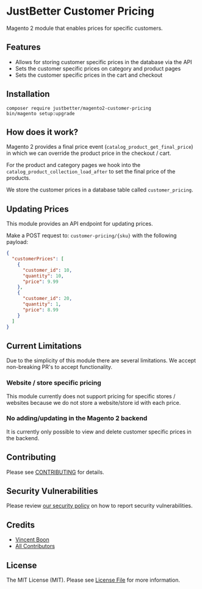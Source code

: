 # JustBetter Customer Pricing

Magento 2 module that enables prices for specific customers.

## Features

- Allows for storing customer specific prices in the database via the API
- Sets the customer specific prices on category and product pages
- Sets the customer specific prices in the cart and checkout

## Installation

```shell
composer require justbetter/magento2-customer-pricing
bin/magento setup:upgrade
```

## How does it work?

Magento 2 provides a final price event (`catalog_product_get_final_price`) in which we can override the product price in the checkout / cart.

For the product and category pages we hook into the `catalog_product_collection_load_after` to set the final price of the products.

We store the customer prices in a database table called `customer_pricing`.

## Updating Prices

This module provides an API endpoint for updating prices.

Make a POST request to: `customer-pricing/{sku}` with the following payload:
```json
{
  "customerPrices": [
    {
      "customer_id": 10,
      "quantity": 10,
      "price": 9.99
    },
    {
      "customer_id": 20,
      "quantity": 1,
      "price": 8.99
    }
  ]
}
```

## Current Limitations

Due to the simplicity of this module there are several limitations.
We accept non-breaking PR's to accept functionality.

### Website / store specific pricing

This module currently does not support pricing for specific stores / websites because we do not store a website/store id with each price.

### No adding/updating in the Magento 2 backend

It is currently only possible to view and delete customer specific prices in the backend.

## Contributing

Please see [CONTRIBUTING](.github/CONTRIBUTING.md) for details.

## Security Vulnerabilities

Please review [our security policy](../../security/policy) on how to report security vulnerabilities.

## Credits

- [Vincent Boon](https://github.com/VincentBean)
- [All Contributors](../../contributors)

## License

The MIT License (MIT). Please see [License File](LICENSE) for more information.

